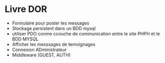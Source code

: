 # Livre DOR


* Formulaire pour poster les messages
* Stockage persistent dans un BDD mysql
* utiliser PDO conme ccouche de communication  entre le site PHPH et le BDD MYSQL
* Afficher les messsages de temoignages
* Connexion ADministrateur
* Middleware (GUEST, AUTH)